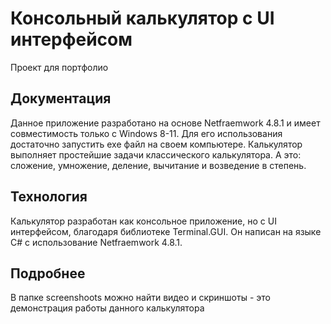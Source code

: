 # Консольный калькулятор с UI интерфейсом
Проект для портфолио 


## Документация
Данное приложение разработано на основе Netfraemwork 4.8.1 и имеет совместимость только с Windows 8-11. 
Для его использования достаточно запустить exe файл на своем компьютере. 
Калькулятор выполняет простейшие задачи классического калькулятора. 
А это: сложение, умножение, деление, вычитание и возведение в степень.

## Технология
Калькулятор разработан как консольное приложение, но с UI интерфейсом, благодаря библиотеке Terminal.GUI. 
Он написан на языке C# с использование Netfraemwork 4.8.1. 

## Подробнее
В папке screenshoots можно найти видео и скриншоты - это демонстрация работы данного калькулятора
